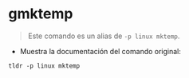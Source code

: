 # gmktemp

> Este comando es un alias de `-p linux mktemp`.

- Muestra la documentación del comando original:

`tldr -p linux mktemp`
